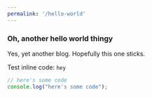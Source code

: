 ```yaml
---
permalink: '/hello-world'
---
```


### Oh, another hello world thingy

Yes, yet another blog. Hopefully this one sticks.

Test inline code: `hey`

``` javascript
// here's some code
console.log("here's some code");
```
